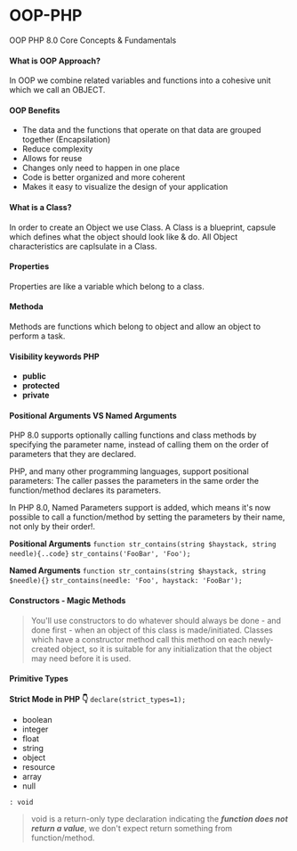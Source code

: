 # OOP-PHP

OOP PHP 8.0 Core Concepts &amp; Fundamentals

#### What is OOP Approach?

In OOP we combine related variables and functions into a cohesive unit which we call an OBJECT.

#### OOP Benefits

-   The data and the functions that operate on that data are grouped together (Encapsilation)
-   Reduce complexity
-   Allows for reuse
-   Changes only need to happen in one place
-   Code is better organized and more coherent
-   Makes it easy to visualize the design of your application

#### What is a Class?

In order to create an Object we use Class. A Class is a blueprint, capsule which defines what the object should look like & do. All Object characteristics are caplsulate in a Class.

#### Properties

Properties are like a variable which belong to a class.

#### Methoda

Methods are functions which belong to object and allow an object to perform a task.

#### Visibility keywords PHP

-   **public**
-   **protected**
-   **private**

#### Positional Arguments VS Named Arguments

PHP 8.0 supports optionally calling functions and class methods by specifying the parameter name, instead of calling them on the order of parameters that they are declared.

PHP, and many other programming languages, support positional parameters: The caller passes the parameters in the same order the function/method declares its parameters.

In PHP 8.0, Named Parameters support is added, which means it's now possible to call a function/method by setting the parameters by their name, not only by their order!.

**Positional Arguments**
`function str_contains(string $haystack, string needle){..code}`
`str_contains('FooBar', 'Foo');`

**Named Arguments**
`function str_contains(string $haystack, string $needle){}`
`str_contains(needle: 'Foo', haystack: 'FooBar');`

#### Constructors - Magic Methods

> You'll use constructors to do whatever should always be done - and done first - when an object of this class is made/initiated.
> Classes which have a constructor method call this method on each newly-created object, so it is suitable for any initialization that the object may need before it is used.

#### Primitive Types

**Strict Mode in PHP 👇**
`declare(strict_types=1);`

-   boolean
-   integer
-   float
-   string
-   object
-   resource
-   array
-   null

`: void`

> void is a return-only type declaration indicating the **_function does not return a value_**, we don't expect return something from function/method.
